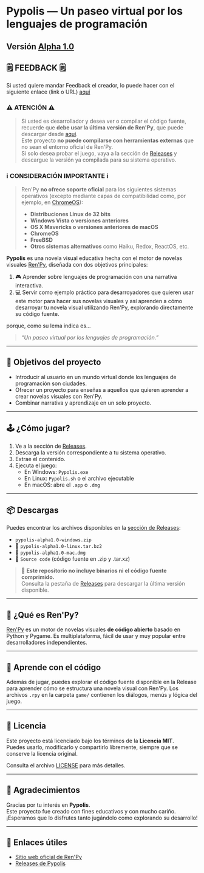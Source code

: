 # Pypolis — Un paseo virtual por los lenguajes de programación

## **Versión [Alpha 1.0](https://github.com/D1234LOL/Pypolis/releases/tag/alpha-1.0)**

## 🗒️ FEEDBACK 🗒️

Si usted quiere mandar Feedback el creador, lo puede hacer con el siguiente enlace (link o URL) [aquí](https://docs.google.com/forms/d/e/1FAIpQLSfGjXDD5EIta2Yz5SXtyf2hABC0FlfCAlAvwb1uoQsvpJA-WA/viewform?usp=sharing&ouid=102630784934022953254)

### ⚠️ **ATENCIÓN** ⚠️

> Si usted es desarrollador y desea ver o compilar el código fuente, recuerde que **debe usar la última versión de Ren'Py**, que puede descargar desde [aquí](https://www.renpy.org/latest.html).  
> Este proyecto **no puede compilarse con herramientas externas** que no sean el entorno oficial de Ren'Py.  
> Si solo desea probar el juego, vaya a la sección de [Releases](https://github.com/D1234LOL/Pypolis/releases) y descargue la versión ya compilada para su sistema operativo.

### ℹ️ **CONSIDERACIÓN IMPORTANTE** ℹ️

> Ren'Py **no ofrece soporte oficial** para los siguientes sistemas operativos (excepto mediante capas de compatibilidad como, por ejemplo, en [ChromeOS](https://www.renpy.org/doc/html/chromeos.html)):
>
> - **Distribuciones Linux de 32 bits**
> - **Windows Vista o versiones anteriores**
> - **OS X Mavericks o versiones anteriores de macOS**
> - **ChromeOS**
> - **FreeBSD**
> - **Otros sistemas alternativos** como Haiku, Redox, ReactOS, etc.


**Pypolis** es una novela visual educativa hecha con el motor de novelas visuales [Ren'Py](https://www.renpy.org/), diseñada con dos objetivos principales:

1. 🎮 Aprender sobre lenguajes de programación con una narrativa interactiva.
2. 💻 Servir como ejemplo práctico para desarroyadores que quieren usar este motor para hacer sus novelas visuales y así aprenden a cómo desarroyar tu novela visual utilizando Ren'Py, explorando directamente su código fuente.

porque, como su lema indica es...

> *“Un paseo virtual por los lenguajes de programación.”*

---

## 🎯 Objetivos del proyecto

- Introducir al usuario en un mundo virtual donde los lenguajes de programación son ciudades.
- Ofrecer un proyecto para enseñas a aquellos que quieren aprender a crear novelas visuales con Ren'Py.
- Combinar narrativa y aprendizaje en un solo proyecto.

---

## 🕹️ ¿Cómo jugar?

1. Ve a la sección de [Releases](https://github.com/D1234LOL/Pypolis/releases).
2. Descarga la versión correspondiente a tu sistema operativo.
3. Extrae el contenido.
4. Ejecuta el juego:
   - En Windows: `Pypolis.exe`
   - En Linux: `Pypolis.sh` o el archivo ejecutable
   - En macOS: abre el `.app` o `.dmg`

---

## 📦 Descargas

Puedes encontrar los archivos disponibles en la [sección de Releases](https://github.com/D1234LOL/Pypolis/releases):

- `pypolis-alpha1.0-windows.zip`
- 🐧 `pypolis-alpha1.0-linux.tar.bz2`
- 🍎 `pypolis-alpha1.0-mac.dmg`
- 📁 `Source code` (código fuente en .zip y .tar.xz)

> 📁 **Este repositorio no incluye binarios ni el código fuente comprimido.**  
> Consulta la pestaña de [Releases](https://github.com/D1234LOL/Pypolis/releases) para descargar la última versión disponible.

---

## 🧠 ¿Qué es Ren'Py?

[Ren'Py](https://www.renpy.org/) es un motor de novelas visuales **de código abierto** basado en Python y Pygame. Es multiplataforma, fácil de usar y muy popular entre desarrolladores independientes.

---

## 🧩 Aprende con el código

Además de jugar, puedes explorar el código fuente disponible en la Release para aprender cómo se estructura una novela visual con Ren'Py. Los archivos `.rpy` en la carpeta `game/` contienen los diálogos, menús y lógica del juego.

---

## 📃 Licencia

Este proyecto está licenciado bajo los términos de la **Licencia MIT**.  
Puedes usarlo, modificarlo y compartirlo libremente, siempre que se conserve la licencia original.

Consulta el archivo [LICENSE](./LICENSE) para más detalles.

---

## 🙌 Agradecimientos

Gracias por tu interés en **Pypolis**.  
Este proyecto fue creado con fines educativos y con mucho cariño. ¡Esperamos que lo disfrutes tanto jugándolo como explorando su desarrollo!

---

## 🔗 Enlaces útiles

- [Sitio web oficial de Ren'Py](https://www.renpy.org/)
- [Releases de Pypolis](https://github.com/D1234LOL/Pypolis/releases)
